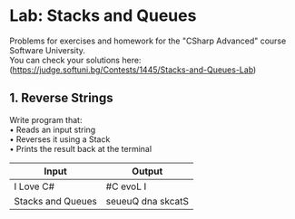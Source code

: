 # Lab: Stacks and Queues

Problems for exercises and homework for the "CSharp Advanced" course Software University. <br />
You can check your solutions here: (https://judge.softuni.bg/Contests/1445/Stacks-and-Queues-Lab)

## 1. Reverse Strings

Write program that: <br />
•	Reads an input string <br />
•	Reverses it using a Stack<T> <br />
•	Prints the result back at the terminal <br />

| Input  | Output |
| ------------- | ------------- |
| I Love C#  | #C evoL I  |
| Stacks and Queues  | seueuQ dna skcatS  |